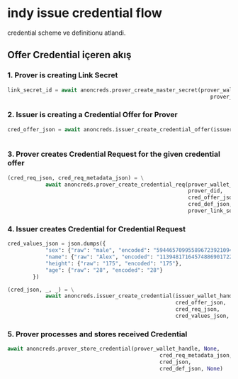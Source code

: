 # indy issue credential flow

credential scheme ve definitionu atlandi.

## Offer Credential içeren akış

### 1. **Prover** is creating Link Secret

```python
link_secret_id = await anoncreds.prover_create_master_secret(prover_wallet_handle,
                                                                prover_link_secret_name)
```

### 2. **Issuer** is creating a Credential Offer for Prover

```py
cred_offer_json = await anoncreds.issuer_create_credential_offer(issuer_wallet_handle,
                                                                        cred_def_id)
```

### 3. **Prover** creates Credential Request for the given credential offer

```py
(cred_req_json, cred_req_metadata_json) = \
            await anoncreds.prover_create_credential_req(prover_wallet_handle,
                                                         prover_did,
                                                         cred_offer_json,
                                                         cred_def_json,
                                                         prover_link_secret_name)
```

### 4. **Issuer** creates Credential for Credential Request

```py
cred_values_json = json.dumps({
            "sex": {"raw": "male", "encoded": "5944657099558967239210949258394887428692050081607692519917050011144233"},
            "name": {"raw": "Alex", "encoded": "1139481716457488690172217916278103335"},
            "height": {"raw": "175", "encoded": "175"},
            "age": {"raw": "28", "encoded": "28"}
        })

(cred_json, _, _) = \
            await anoncreds.issuer_create_credential(issuer_wallet_handle,
                                                     cred_offer_json,
                                                     cred_req_json,
                                                     cred_values_json, None, None)                
```

### 5. **Prover** processes and stores received Credential

```py
await anoncreds.prover_store_credential(prover_wallet_handle, None,
                                                cred_req_metadata_json,
                                                cred_json,
                                                cred_def_json, None)
```